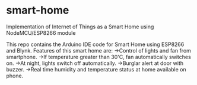 # smart-home
Implementation of Internet of Things as a Smart Home using NodeMCU/ESP8266 module

This repo contains the Arduino IDE code for Smart Home using ESP8266 and Blynk.
Features of this smart home are:
->Control of lights and fan from smartphone.
->If temperature greater than 30'C, fan automatically switches on.
->At night, lights switch off automatically.
->Burglar alert at door with buzzer.
->Real time humidity and temperature status at home available on phone.
